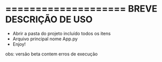 ====================
BREVE DESCRIÇÃO DE USO
====================
- Abrir a pasta do projeto incluído todos os itens
- Arquivo principal nome App.py
- Enjoy!


obs: versão beta contem erros de execução 